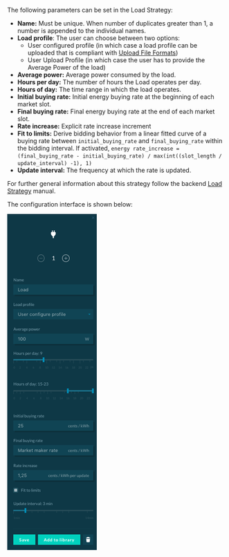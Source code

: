 The following parameters can be set in the Load Strategy: 



- **Name:** Must be unique. When number of duplicates greater than 1, a number is appended to the individual names.
- **Load profile**: The user can choose between two options:
    - User configured profile (in which case a load profile can be uploaded that is compliant with [Upload File Formats](upload-file-formats.md)) 
    - User Upload Profile (in which case the user has to provide the Average Power of the load)
- **Average power:** Average power consumed by the load. 
- **Hours per day:** The number of hours the Load operates per day. 
- **Hours of day:** The time range in which the load operates. 
- **Initial buying rate:** Initial energy buying rate at the beginning of each market slot.
- **Final buying rate:** Final energy buying rate at the end of each market slot.
- **Rate increase:** Explicit rate increase increment
- **Fit to limits:** Derive bidding behavior from a linear fitted curve of a buying rate between `initial_buying_rate` and `final_buying_rate` within the bidding interval. If activated, `energy rate_increase = (final_buying_rate - initial_buying_rate) / max(int((slot_length / update_interval) -1), 1)` 
- **Update interval:** The frequency at which the rate is updated.

For further general information about this strategy follow the backend [Load Strategy](load-strategy.md) manual.

The configuration interface is shown below:

![img](img/load-1.png)